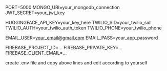 PORT=5000
MONGO_URI=your_mongodb_connection
JWT_SECRET=your_jwt_key

HUGGINGFACE_API_KEY=your_key_here
TWILIO_SID=your_twilio_sid
TWILIO_AUTH=your_twilio_auth_token
TWILIO_PHONE=your_twilio_phone

EMAIL_USER=your_email@gmail.com
EMAIL_PASS=your_app_password

FIREBASE_PROJECT_ID=...
FIREBASE_PRIVATE_KEY=...
FIREBASE_CLIENT_EMAIL=...

create .env file and copy above lines and edit according to yourself
